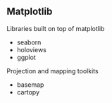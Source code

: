 ## Matplotlib

Libraries built on top of matplotlib
* seaborn
* holoviews
* ggplot

Projection and mapping toolkits
* basemap
* cartopy

